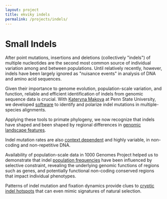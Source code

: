 ```yaml
---
layout: project
title: ekviky indels
permalink: /projects/indels/
---
```

# Small Indels
After point mutations, insertions and deletions (collectively "indels") of multiple nucleotides are the second most common source of individual variation among and between populations. Until relatively recently, however, indels have been largely ignored as "nuisance events" in analysis of DNA and amino acid sequences.  

Given their importance to genome evolution, population-scale variation, and function, reliable and efficient identification of indels from genomic sequence data is crucial. With [Kateryna Makova](http://www.bx.psu.edu/makova_lab/) at Penn State University, we developed [software](https://usegalaxy.org/root?tool_id=toolshed.g2.bx.psu.edu/repos/devteam/indels_3way/indels_3way/1.0.3) to identify and polarize indel mutations in multiple-species alignments.   

Applying these tools to primate phylogeny, we now recognize that indels have shaped and been shaped by regional differences in [genomic landscape features](http://journals.plos.org/ploscompbiol/article?id=10.1371/journal.pcbi.0030176).  

Indel mutation rates are also [context dependent](http://genome.cshlp.org/content/19/7/1153.long) and highly variable, in non-coding and non-repetitive DNA.  

Availability of population-scale data in 1000 Genomes Project helped us to demonstrate that indel [population frequencies](http://genome.cshlp.org/content/23/5/749.long) have been influenced by selective constraint, revealing the underlying genomic functions of regions such as genes, and potentially functional non-coding conserved regions that impact individual phenotypes.  

Patterns of indel mutation and fixation dynamics provide clues to [cryptic indel hotspots](https://academic.oup.com/mbe/article-lookup/doi/10.1093/molbev/mst185) that can even mimic signatures of natural selection.  
